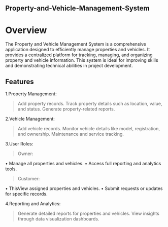 ## Property-and-Vehicle-Management-System

# Overview

The Property and Vehicle Management System is a comprehensive application designed to efficiently manage properties and vehicles. It provides a centralized platform for tracking, managing, and organizing property and vehicle information. This system is ideal for improving skills and demonstrating technical abilities in project development.


## Features

1.Property Management:

> Add property records.
> Track property details such as location, value, and status.
> Generate property-related reports.

 2.Vehicle Management:

>Add vehicle records.
>Monitor vehicle details like model, registration, and ownership.
>Maintenance and service tracking.

3.User Roles:

 >Owner:

  •	Manage all properties and vehicles.
  •	Access full reporting and analytics tools.

 >Customer:

   • ThisView assigned properties and vehicles.
   • Submit requests or updates for specific records.

4.Reporting and Analytics:

>Generate detailed reports for properties and vehicles.
>View insights through data visualization dashboards.
